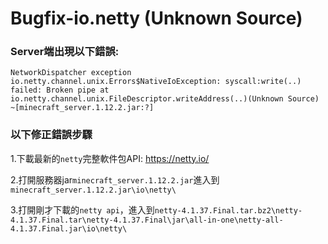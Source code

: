 # Bugfix-io.netty (Unknown Source)
### Server端出現以下錯誤:
`NetworkDispatcher exception io.netty.channel.unix.Errors$NativeIoException: syscall:write(..) failed: Broken pipe at io.netty.channel.unix.FileDescriptor.writeAddress(..)(Unknown Source) ~[minecraft_server.1.12.2.jar:?]`
### 以下修正錯誤步驟
1.下載最新的`netty`完整軟件包API: https://netty.io/

2.打開服務器jar`minecraft_server.1.12.2.jar`進入到`minecraft_server.1.12.2.jar\io\netty\`

3.打開剛才下載的`netty api`，進入到`netty-4.1.37.Final.tar.bz2\netty-4.1.37.Final.tar\netty-4.1.37.Final\jar\all-in-one\netty-all-4.1.37.Final.jar\io\netty\`
